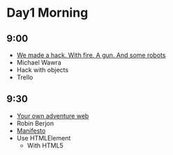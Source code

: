 # Day1 Morning

## 9:00

* [We made a hack. With fire. A gun. And some robots](https://www.youtube.com/watch?v=H6wXKVpWWHY)
* Michael Wawra
* Hack with objects
* Trello

## 9:30

* [Your own adventure web](https://www.youtube.com/watch?v=vatY9oDLk1A)
* Robin Berjon
* [Manifesto](extensiblewebmanifesto.org)
* Use HTMLElement
	* With HTML5 <template>
	* Natutal elements (for example <big-red-button>)
	* Not working in production now
* [HitchJS](www.hitchjs.com)
	* CSS selector
	* Make the css react to the content

## 10:00

* Use Promise, Future and some functional programing stuff without being a math nerd.
* Quentin Adam
* CEO of clever cloud
* Lot of shit in node.js callback
* Future and Promise is cool
* [Pacta](github.com/mudge/pacta)

## 11:00

* The web is inefficient, but we can fix it!
* Justin Secor
* Web is massive suck => Using too much electricity

## 11:30

* Open Source Improv
* Haleigh Sheehan
* Not a develloper
* Open source in general

## 12:00

* Your customer WANTS to pay for your testing budget!
* Andre JAY Meissner
* [Open device lab](http://opendevicelab.com/)

## 12:30

* How We Built Windows Azure
* Benjamin Guinebertiere
* Windows OS for Datacenter

# Day1 Afernoon

## 14:30
* Rational Security
* Olivier Lacan
* Share password in a team [Meldium](www.meldium.com)
* [TrueCrypt](www.truecrypt.org)
* EFF guide 

## 15:00
* OWASP Top 10
* Tobias Zander
* SQL Injection => Prepared Statement
* OWASP Cheat Sheet
* XSS - Escape engine
* Keep librairies up-to-date

## 15:30
* All your base are belong to us, what the bad guys see
* Danny Dinneen 

## 16:30
* Next Level: DevOps
* Ole Michaelis

## 17:00
* Datacenter As A Computer: Beyond Clouds
* Maxime Brugidou

## 17:30
* print("3D");
* Orlando Kalossakas

## 18:00
* Payment revisited: Marketplaces, micro-merchants and mobile acceptance.
* Gregory Estrade
